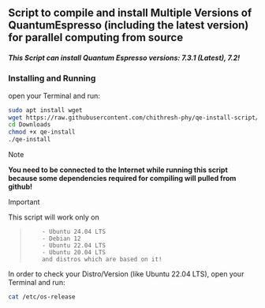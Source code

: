 ## Script to compile and install Multiple Versions of QuantumEspresso (including the latest version) for parallel computing from source

##### **This Script can install Quantum Espresso versions: 7.3.1 (Latest), 7.2!**

### Installing and Running
open your Terminal and run:
```bash
sudo apt install wget
wget https://raw.githubusercontent.com/chithresh-phy/qe-install-script/main/qe-install -P ~/Downloads
cd Downloads
chmod +x qe-install
./qe-install
```

> [!NOTE]
> **You need to be connected to the Internet while running this script because some dependencies required for compiling will pulled from github!**

> [!IMPORTANT]  
> This script will work only on
>>         - Ubuntu 24.04 LTS
>>         - Debian 12
>>         - Ubuntu 22.04 LTS
>>         - Ubuntu 20.04 LTS
>>         and distros which are based on it!
> In order to check your Distro/Version (like Ubuntu 22.04 LTS), open your Terminal and run:
> ```bash
> cat /etc/os-release
> ```
